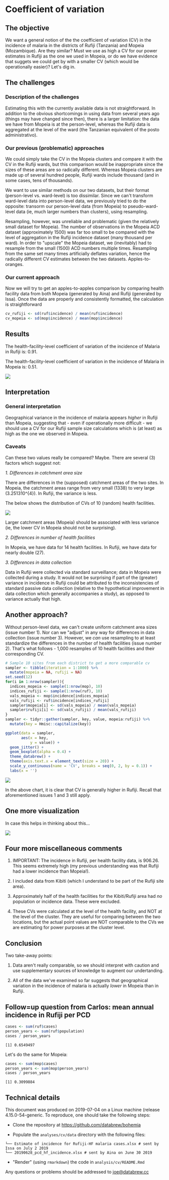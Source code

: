 Coefficient of variation
================

The objective
-------------

We want a general notion of the the coefficient of variation (CV) in the incidence of malaria in the districts of Rufiji (Tanzania) and Mopeia (Mozambique). Are they similar? Must we use as high a CV for our power estimates in Rufiji as the one we used in Mopeia, or do we have evidence that suggets we could get by with a smaller CV (which would be operationally easier)? Let's dig in.

The challenges
--------------

### Description of the challenges

Estimating this with the currently available data is not straightforward. In addition to the obvious shortcomings in using data from several years ago (things may have changed since then), there is a larger limitation: the data we have from Mopeia is at the person-level, whereas the Rufiji data is aggregated at the level of the ward (the Tanzanian equivalent of the posto administrativo).

### Our previous (problematic) approaches

We could simply take the CV in the Mopeia clusters and compare it with the CV in the Rufiji wards, but this comparison would be inappropriate since the sizes of these areas are so radically different. Whereas Mopeia clusters are made up of several hundred people, Rufiji wards include thousand (and in some cases, tens of thousands).

We want to use similar methods on our two datasets, but their format (person-level vs. ward-level) is too dissimilar. Since we can't transform ward-level data into person-level data, we previously tried to do the opposite: transorm our person-level data (from Mopeia) to pseudo-ward-level data (ie, much larger numbers than clusters), using resampling.

Resampling, however, was unreliable and problematic (given the relatively small dataset for Mopeia). The number of observations in the Mopeia ACD dataset (approximately 1500) was far too small to be compared with the level of aggregation in the Rufiji incidence dataset (many thousand per ward). In order to "upscale" the Mopeia dataset, we (inevitably) had to resample from the small (1500) ACD numbers multiple times. Resampling from the same set many times artificially deflates variation, hence the radically different CV estimates between the two datasets. Apples-to-oranges.

### Our current approach

Now we will try to get an apples-to-apples comparison by comparing health facility data from both Mopeia (generated by Aina) and Rufiji (generated by Issa). Once the data are properly and consistently formatted, the calculation is straightforward

``` r
cv_rufiji <- sd(ruf$incidence) / mean(ruf$incidence)
cv_mopeia <- sd(mop$incidence) / mean(mop$incidence)
```

Results
-------

The health-facility-level coefficient of variation of the incidence of Malaria in Rufiji is: 0.91.

The health-facility-level coefficient of variation in the incidence of Malaria in Mopeia is: 0.51.

![](figures2/unnamed-chunk-3-1.png)

Interpretation
--------------

### General interpretation

Geographical variance in the incidence of malaria appears *higher* in Rufiji than Mopeia, suggesting that - even if operationally more difficult - we should use a CV for our Rufiji sample size calculations which is (at least) as high as the one we observed in Mopeia.

### Caveats

Can these two values really be compared? Maybe. There are several (3) factors which suggest not:

*1. Differences in catchment area size*

There are differences in the (supposed) catchment areas of the two sites. In Mopeia, the catchment areas range from very small (1338) to very large (3.251310^{4}). In Rufiji, the variance is less.

The below shows the distribution of CVs of 10 (random) health facilities.

![](figures2/unnamed-chunk-5-1.png)

Larger catchment areas (Mopeia) should be associated with less variance (ie, the lower CV in Mopeia should not be surprising).

*2. Differences in number of health facilities*

In Mopeia, we have data for 14 health facilities. In Rufiji, we have data for nearly double (27).

*3. Differences in data collection*

Data in Rufiji were collected via standard surveillance; data in Mopeia were collected during a study. It would not be surprising if part of the (greater) variance in incidence in Rufiji could be attributed to the inconsistencies of standard passive data collection (relative to the hypothetical improvement in data collection which generally accompanies a study), as opposed to variance actually that high.

Another approach?
-----------------

Without person-level data, we can't create uniform catchment area sizes (issue number 1). Nor can we "adjust" in any way for differences in data collection (issue number 3). However, we *can* use resampling to at least standardize the differences in the number of health facilities (issue number 2). That's what follows - 1,000 resamples of 10 health facilities and their corresponding CV.

``` r
# Sample 10 sites from each district to get a more comparable cv
sampler <- tibble(iteration = 1:1000) %>%
  mutate(mopeia = NA, rufiji = NA)
set.seed(12)
for(i in 1:nrow(sampler)){
  indices_mopeia <- sample(1:nrow(mop), 10)
  indices_rufiji <- sample(1:nrow(ruf), 10)
  vals_mopeia <- mop$incidence[indices_mopeia]
  vals_rufiji <- ruf$incidence[indices_rufiji]
  sampler$mopeia[i] <- sd(vals_mopeia) / mean(vals_mopeia)
  sampler$rufiji[i] <- sd(vals_rufiji) / mean(vals_rufiji)
}
sampler <- tidyr::gather(sampler, key, value, mopeia:rufiji) %>%
  mutate(key = Hmisc::capitalize(key))

ggplot(data = sampler,
       aes(x = key,
           y = value)) +
  geom_jitter() +
  geom_boxplot(alpha = 0.4) +
  theme_databrew() +
  theme(axis.text.x = element_text(size = 20)) +
  scale_y_continuous(name = 'CV', breaks = seq(0, 2, by = 0.1)) +
  labs(x = '')
```

![](figures2/unnamed-chunk-6-1.png)

In the above chart, it is clear that CV is generally higher in Rufiji. Recall that aforementioned issues 1 and 3 still apply.

One more visualization
----------------------

In case this helps in thinking about this...

![](figures2/unnamed-chunk-7-1.png)

Four more miscellaneous comments
--------------------------------

1.  IMPORTANT: The incidence in Rufiji, per health facility data, is 906.26. This seems extremely high (my previous understanding was that Rufiji had a lower incidence than Mopeia!).

2.  I included data from Kibiti (which I understand to be part of the Rufiji site area).

3.  Approximately half of the health facilities for the Kibiti/Rufiji area had *no* population or incidence data. These were excluded.

4.  These CVs were calculated at the level of the health facility, and NOT at the level of the cluster. They are useful for comparing between the two locations, but the actual point values are NOT comparable to the CVs we are estimating for power purposes at the cluster level.

Conclusion
----------

Two take-away points:

1.  Data aren't really comparable, so we should interpret with caution and use supplementary sources of knowledge to augment our undertanding.

2.  All of the data we've examined so far suggests that geographical variation in the incidence of malaria is actually *lower* in Mopeia than in Rufiji.

Follow=up question from Carlos: mean annual incidence in Rufiji per PCD
-----------------------------------------------------------------------

``` r
cases <- sum(ruf$cases) 
person_years <- sum(ruf$population)
cases / person_years
```

    [1] 0.6549497

Let's do the same for Mopeia:

``` r
cases <- sum(mop$cases) 
person_years <- sum(mop$person_years)
cases / person_years
```

    [1] 0.3099884

Technical details
-----------------

This document was produced on 2019-07-04 on a Linux machine (release 4.15.0-54-generic. To reproduce, one should take the following steps:

-   Clone the repository at <https://github.com/databrew/bohemia>

-   Populate the `analyses/cv/data` directory with the following files:

<!-- -->

    └── Estimate of incidence for Rufiji-HF malaria cases.xlsx # sent by Issa on July 2 2019
    └── 20190628_pcd_hf_incidence.xlsx # sent by Aina on June 30 2019

-   "Render" (using `rmarkdown`) the code in `analysis/cv/README.Rmd`

Any questions or problems should be addressed to <joe@databrew.cc>
